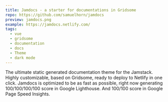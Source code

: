 ```yaml
---
title: Jamdocs - a starter for documentations in Gridsome
repo: https://github.com/samuelhorn/jamdocs
preview: jamdocs.png
example: https://jamdocs.netlify.com/
tags:
  - vue
  - gridsome
  - documentation
  - docs
  - Theme
  - dark mode
---
```


The ultimate static generated documentation theme for the Jamstack. Highly customizable, based on Gridsome, ready to deploy to Netlify in one click.
Jamdocs is optimized to be as fast as possible, right now generating 100/100/100/100 score in Google Lighthouse. And 100/100 score in Google Page Speed Insights.
